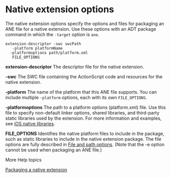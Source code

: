 # Native extension options

The native extension options specify the options and files for packaging an ANE
file for a native extension. Use these options with an ADT package command in
which the `-target` option is `ane`.

    extension-descriptor -swc swcPath
       -platform platformName
      -platformoptions path/platform.xml
       FILE_OPTIONS

**extension-descriptor** The descriptor file for the native extension.

**-swc** The SWC file containing the ActionScript code and resources for the
native extension.

**-platform** The name of the platform that this ANE file supports. You can
include multiple `-platform` options, each with its own `FILE_OPTIONS`.

**-platformoptions** The path to a platform options (platform.xml) file. Use
this file to specify non-default linker options, shared libraries, and
third-party static libraries used by the extension. For more information and
examples, see
[iOS native libraries](http://help.adobe.com/en_US/air/extensions/WSdb11516da818ea8d49ce0fe713341ed67cf-7fff.html).

**FILE_OPTIONS** Identifies the native platform files to include in the package,
such as static libraries to include in the native extension package. The file
options are fully described in
[File and path options](WS901d38e593cd1bac1e63e3d128fc240122-7ff2.html). (Note
that the -e option cannot be used when packaging an ANE file.)

More Help topics

[Packaging a native extension](http://www.adobe.com/go/learn_package_native_extension_en)
